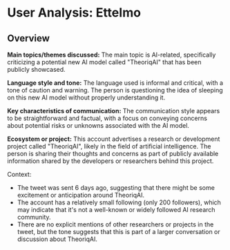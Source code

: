 # User Analysis: EtteImo

## Overview

**Main topics/themes discussed:**
The main topic is AI-related, specifically criticizing a potential new AI model called "TheoriqAI" that has been publicly showcased.

**Language style and tone:**
The language used is informal and critical, with a tone of caution and warning. The person is questioning the idea of sleeping on this new AI model without properly understanding it.

**Key characteristics of communication:**
The communication style appears to be straightforward and factual, with a focus on conveying concerns about potential risks or unknowns associated with the AI model.

**Ecosystem or project:**
This account advertises a research or development project called "TheoriqAI", likely in the field of artificial intelligence. The person is sharing their thoughts and concerns as part of publicly available information shared by the developers or researchers behind this project.

Context:

* The tweet was sent 6 days ago, suggesting that there might be some excitement or anticipation around TheoriqAI.
* The account has a relatively small following (only 200 followers), which may indicate that it's not a well-known or widely followed AI research community.
* There are no explicit mentions of other researchers or projects in the tweet, but the tone suggests that this is part of a larger conversation or discussion about TheoriqAI.